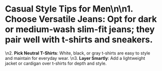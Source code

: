 # Casual Style Tips for Men\n\n1. **Choose Versatile Jeans**: Opt for dark or medium-wash slim-fit jeans; they pair well with t-shirts and sneakers.
\n2. **Pick Neutral T-Shirts**: White, black, or gray t-shirts are easy to style and maintain for everyday wear.
\n3. **Layer Smartly**: Add a lightweight jacket or cardigan over t-shirts for depth and style.
